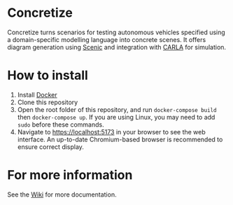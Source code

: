 # Concretize

Concretize turns scenarios for testing autonomous vehicles specified using a domain-specific modelling language into concrete scenes. It offers diagram generation using [Scenic](https://github.com/BerkeleyLearnVerify/Scenic) and integration with [CARLA](https://carla.org/) for simulation.

# How to install

1. Install [Docker](https://docs.docker.com/get-docker/)
2. Clone this repository
3. Open the root folder of this repository, and run `docker-compose build` then `docker-compose up`. If you are using Linux, you may need to add `sudo` before these commands.
4. Navigate to [https://localhost:5173](https://localhost:5173) in your browser to see the web interface. An up-to-date Chromium-based browser is recommended to ensure correct display.

# For more information
See the [Wiki](https://github.com/ArenBabikian/concretize/wiki) for more documentation.
